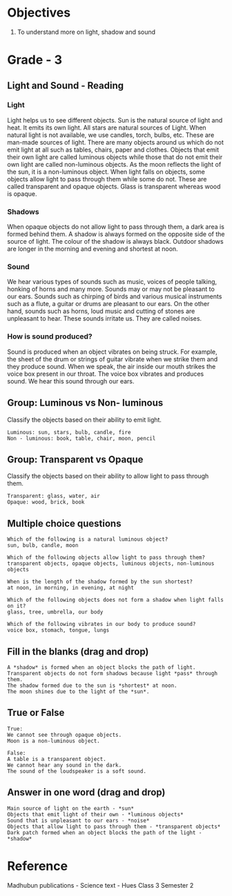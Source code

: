 # Objectives
1. To understand more on light, shadow and sound

# Grade - 3
## Light and Sound - Reading
### Light
Light helps us to see different objects. Sun is the natural source of light and heat. It emits its own light. All stars are natural sources of Light. When natural light is not available, we use candles, torch, bulbs, etc. These are man-made sources of light. There are many objects around us which do not emit light at all such as tables, chairs, paper and clothes.
Objects that emit their own light are called luminous objects while those that do not emit their own light are called non-luminous objects. As the moon reflects the light of the sun, it is a non-luminous object.
When light falls on objects, some objects allow light to pass through them while some do not. These are called transparent and opaque objects. Glass is transparent whereas wood is opaque.

### Shadows
When opaque objects do not allow light to pass through them, a dark area is formed behind them. A shadow is always formed on the opposite side of the source of light. The colour of the shadow is always black. Outdoor shadows are longer in the morning and evening and shortest at noon.

### Sound
We hear various types of sounds such as music, voices of people talking, honking of horns and many more. Sounds may or may not be pleasant to our ears.
Sounds such as chirping of birds and various musical instruments such as a flute, a guitar or drums are pleasant to our ears. On the other hand, sounds such as horns, loud music and cutting of stones are unpleasant to hear. These sounds irritate us. They are called noises.

### How is sound produced?
Sound is produced when an object vibrates on being struck. For example, the sheet of the drum or strings of guitar vibrate when we strike them and they produce sound.
When we speak, the air inside our mouth strikes the voice box present in our throat. The voice box vibrates and produces sound. We hear this sound through our ears.

## Group: Luminous vs Non- luminous
Classify the objects based on their ability to emit light.
```
Luminous: sun, stars, bulb, candle, fire
Non - luminous: book, table, chair, moon, pencil
```
## Group: Transparent vs Opaque
Classify the objects based on their ability to allow light to pass through them.
```
Transparent: glass, water, air
Opaque: wood, brick, book
```
## Multiple choice questions
```
Which of the following is a natural luminous object?
sun, bulb, candle, moon

Which of the following objects allow light to pass through them?
transparent objects, opaque objects, luminous objects, non-luminous objects

When is the length of the shadow formed by the sun shortest?
at noon, in morning, in evening, at night

Which of the following objects does not form a shadow when light falls on it?
glass, tree, umbrella, our body

Which of the following vibrates in our body to produce sound?
voice box, stomach, tongue, lungs
```
## Fill in the blanks (drag and drop)
```
A *shadow* is formed when an object blocks the path of light.
Transparent objects do not form shadows because light *pass* through them.
The shadow formed due to the sun is *shortest* at noon.
The moon shines due to the light of the *sun*.
```
## True or False
```
True: 
We cannot see through opaque objects.
Moon is a non-luminous object.

False:
A table is a transparent object.
We cannot hear any sound in the dark.
The sound of the loudspeaker is a soft sound.
```
## Answer in one word (drag and drop)
```
Main source of light on the earth - *sun*
Objects that emit light of their own - *luminous objects*
Sound that is unpleasant to our ears - *noise*
Objects that allow light to pass through them - *transparent objects*
Dark patch formed when an object blocks the path of the light - *shadow*
```
# Reference
Madhubun publications - Science text - Hues Class 3 Semester 2 

